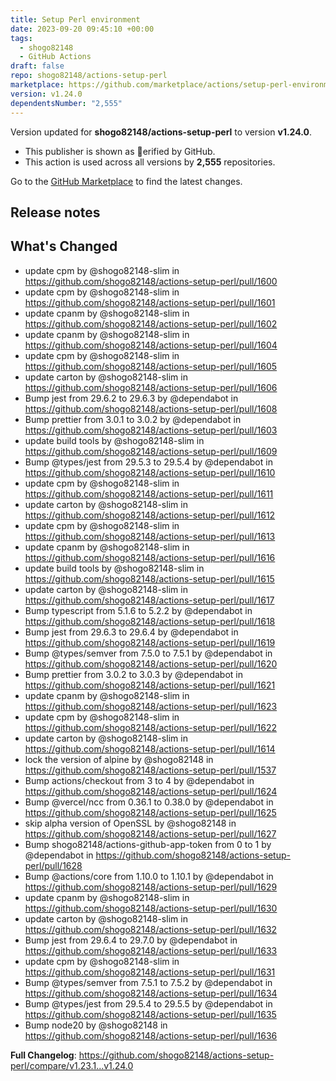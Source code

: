 ```yaml
---
title: Setup Perl environment
date: 2023-09-20 09:45:10 +00:00
tags:
  - shogo82148
  - GitHub Actions
draft: false
repo: shogo82148/actions-setup-perl
marketplace: https://github.com/marketplace/actions/setup-perl-environment
version: v1.24.0
dependentsNumber: "2,555"
---
```



Version updated for **shogo82148/actions-setup-perl** to version **v1.24.0**.
- This publisher is shown as erified by GitHub.
- This action is used across all versions by **2,555** repositories.

Go to the [GitHub Marketplace](https://github.com/marketplace/actions/setup-perl-environment) to find the latest changes.

## Release notes

## What's Changed
* update cpm by @shogo82148-slim in https://github.com/shogo82148/actions-setup-perl/pull/1600
* update cpm by @shogo82148-slim in https://github.com/shogo82148/actions-setup-perl/pull/1601
* update cpanm by @shogo82148-slim in https://github.com/shogo82148/actions-setup-perl/pull/1602
* update cpanm by @shogo82148-slim in https://github.com/shogo82148/actions-setup-perl/pull/1604
* update cpm by @shogo82148-slim in https://github.com/shogo82148/actions-setup-perl/pull/1605
* update carton by @shogo82148-slim in https://github.com/shogo82148/actions-setup-perl/pull/1606
* Bump jest from 29.6.2 to 29.6.3 by @dependabot in https://github.com/shogo82148/actions-setup-perl/pull/1608
* Bump prettier from 3.0.1 to 3.0.2 by @dependabot in https://github.com/shogo82148/actions-setup-perl/pull/1603
* update build tools by @shogo82148-slim in https://github.com/shogo82148/actions-setup-perl/pull/1609
* Bump @types/jest from 29.5.3 to 29.5.4 by @dependabot in https://github.com/shogo82148/actions-setup-perl/pull/1610
* update cpm by @shogo82148-slim in https://github.com/shogo82148/actions-setup-perl/pull/1611
* update carton by @shogo82148-slim in https://github.com/shogo82148/actions-setup-perl/pull/1612
* update cpm by @shogo82148-slim in https://github.com/shogo82148/actions-setup-perl/pull/1613
* update cpanm by @shogo82148-slim in https://github.com/shogo82148/actions-setup-perl/pull/1616
* update build tools by @shogo82148-slim in https://github.com/shogo82148/actions-setup-perl/pull/1615
* update carton by @shogo82148-slim in https://github.com/shogo82148/actions-setup-perl/pull/1617
* Bump typescript from 5.1.6 to 5.2.2 by @dependabot in https://github.com/shogo82148/actions-setup-perl/pull/1618
* Bump jest from 29.6.3 to 29.6.4 by @dependabot in https://github.com/shogo82148/actions-setup-perl/pull/1619
* Bump @types/semver from 7.5.0 to 7.5.1 by @dependabot in https://github.com/shogo82148/actions-setup-perl/pull/1620
* Bump prettier from 3.0.2 to 3.0.3 by @dependabot in https://github.com/shogo82148/actions-setup-perl/pull/1621
* update cpanm by @shogo82148-slim in https://github.com/shogo82148/actions-setup-perl/pull/1623
* update cpm by @shogo82148-slim in https://github.com/shogo82148/actions-setup-perl/pull/1622
* update carton by @shogo82148-slim in https://github.com/shogo82148/actions-setup-perl/pull/1614
* lock the version of alpine by @shogo82148 in https://github.com/shogo82148/actions-setup-perl/pull/1537
* Bump actions/checkout from 3 to 4 by @dependabot in https://github.com/shogo82148/actions-setup-perl/pull/1624
* Bump @vercel/ncc from 0.36.1 to 0.38.0 by @dependabot in https://github.com/shogo82148/actions-setup-perl/pull/1625
* skip alpha version of OpenSSL by @shogo82148 in https://github.com/shogo82148/actions-setup-perl/pull/1627
* Bump shogo82148/actions-github-app-token from 0 to 1 by @dependabot in https://github.com/shogo82148/actions-setup-perl/pull/1628
* Bump @actions/core from 1.10.0 to 1.10.1 by @dependabot in https://github.com/shogo82148/actions-setup-perl/pull/1629
* update cpanm by @shogo82148-slim in https://github.com/shogo82148/actions-setup-perl/pull/1630
* update carton by @shogo82148-slim in https://github.com/shogo82148/actions-setup-perl/pull/1632
* Bump jest from 29.6.4 to 29.7.0 by @dependabot in https://github.com/shogo82148/actions-setup-perl/pull/1633
* update cpm by @shogo82148-slim in https://github.com/shogo82148/actions-setup-perl/pull/1631
* Bump @types/semver from 7.5.1 to 7.5.2 by @dependabot in https://github.com/shogo82148/actions-setup-perl/pull/1634
* Bump @types/jest from 29.5.4 to 29.5.5 by @dependabot in https://github.com/shogo82148/actions-setup-perl/pull/1635
* Bump node20 by @shogo82148 in https://github.com/shogo82148/actions-setup-perl/pull/1636


**Full Changelog**: https://github.com/shogo82148/actions-setup-perl/compare/v1.23.1...v1.24.0

